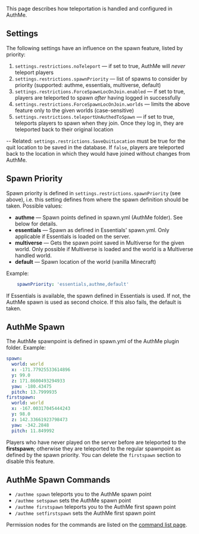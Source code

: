 This page describes how teleportation is handled and configured in AuthMe. 

## Settings
The following settings have an influence on the spawn feature, listed by priority:

1. `settings.restrictions.noTeleport` — if set to true, AuthMe will _never_ teleport players
1. `settings.restrictions.spawnPriority` — list of spawns to consider by priority (supported: authme, essentials, multiverse, default)
1. `settings.restrictions.ForceSpawnLocOnJoin.enabled` — if set to true, players are teleported to spawn _after_ having logged in successfully
1. `settings.restrictions.ForceSpawnLocOnJoin.worlds` — limits the above feature only to the given worlds (case-sensitive)
1. `settings.restrictions.teleportUnAuthedToSpawn` — if set to true, teleports players to spawn when they join. Once they log in, they are teleported back to their original location

--
Related: `settings.restrictions.SaveQuitLocation` must be true for the quit location to be saved in the database. If `false`, players are teleported back to the location in which they would have joined without changes from AuthMe.

## Spawn Priority
Spawn priority is defined in `settings.restrictions.spawnPriority` (see above), i.e. this setting defines from where the spawn definition should be taken. Possible values:

- **authme** — Spawn points defined in spawn.yml (AuthMe folder). See below for details.
- **essentials** — Spawn as defined in Essentials' spawn.yml. Only applicable if Essentials is loaded on the server.
- **multiverse** — Gets the spawn point saved in Multiverse for the given world. Only possible if Multiverse is loaded and the world is a Multiverse handled world.
- **default** — Spawn location of the world (vanilla Minecraft)

Example:
```yaml
    spawnPriority: 'essentials,authme,default'
```
If Essentials is available, the spawn defined in Essentials is used. If not, the AuthMe spawn is used as second choice. If this also fails, the default is taken.

## AuthMe Spawn
The AuthMe spawnpoint is defined in spawn.yml of the AuthMe plugin folder. Example:

```yaml
spawn:
  world: world
  x: -171.77925533614896
  y: 99.0
  z: 171.8600493294933
  yaw: -180.43475
  pitch: 13.7999935
firstspawn:
  world: world
  x: -167.00317045444243
  y: 98.0
  z: 142.33661923798473
  yaw: -342.2848
  pitch: 11.849992
```

Players who have never played on the server before are teleported to the **firstspawn**; otherwise they are teleported to the regular spawnpoint as defined by the spawn priority. You can delete the `firstspawn` section to disable this feature.

## AuthMe Spawn Commands
- `/authme spawn` teleports you to the AuthMe spawn point
- `/authme setspawn` sets the AuthMe spawn point
- `/authme firstspawn` teleports you to the AuthMe first spawn point
- `/authme setfirstspawn` sets the AuthMe first spawn point

Permission nodes for the commands are listed on the [command list page](https://github.com/AuthMe/AuthMeReloaded/blob/master/docs/commands.md).